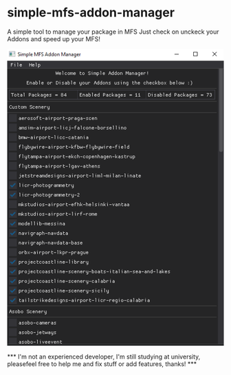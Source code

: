 # simple-mfs-addon-manager
A simple tool to manage your package in MFS
Just check on unckeck your Addons and speed up your MFS!

![alt text](https://raw.githubusercontent.com/Davide-Ferrara/simple-mfs-addon-manager/main/img/demo.png)

*** I'm not an experienced developer, I'm still studying at university, pleasefeel free to help me and fix stuff or add features, thanks! ***
